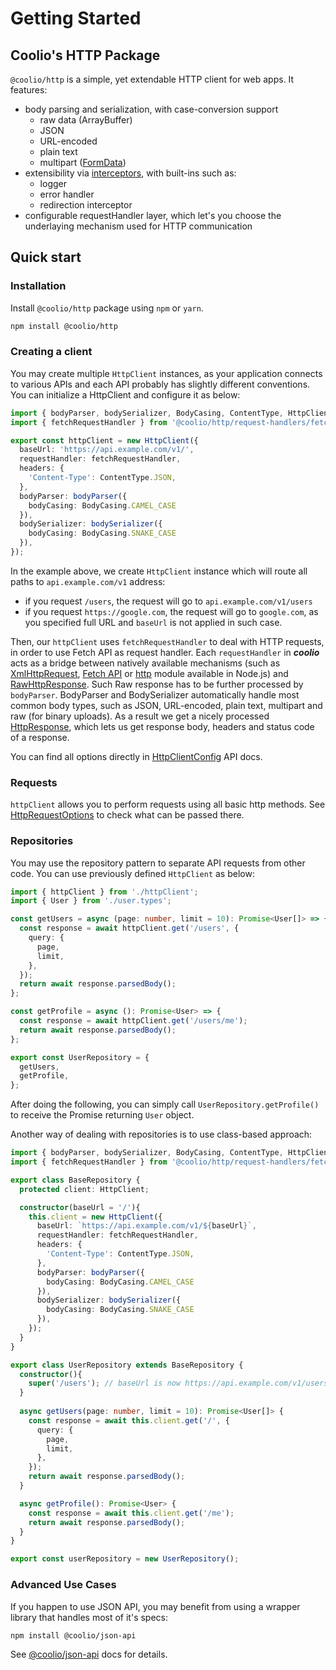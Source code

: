 # Getting Started

## Coolio's HTTP Package

`@coolio/http` is a simple, yet extendable HTTP client for web apps. It features:

* body parsing and serialization, with case-conversion support
  * raw data \(ArrayBuffer\)
  * JSON
  * URL-encoded
  * plain text
  * multipart \([FormData](https://developer.mozilla.org/en-US/docs/Web/API/FormData)\)
* extensibility via [interceptors](interceptors.md), with built-ins such as:
  * logger
  * error handler
  * redirection interceptor
* configurable requestHandler layer, which let's you choose the underlaying mechanism used for HTTP communication

## Quick start

### Installation

Install `@coolio/http` package using `npm` or `yarn`.

```bash
npm install @coolio/http
```

### Creating a client

You may create multiple `HttpClient` instances, as your application connects to various APIs and each API probably has slightly different conventions. You can initialize a HttpClient and configure it as below:

```typescript
import { bodyParser, bodySerializer, BodyCasing, ContentType, HttpClient, fetchRequestHandler } from '@coolio/http';
import { fetchRequestHandler } from '@coolio/http/request-handlers/fetch';

export const httpClient = new HttpClient({
  baseUrl: 'https://api.example.com/v1/',
  requestHandler: fetchRequestHandler,
  headers: {
    'Content-Type': ContentType.JSON,
  },
  bodyParser: bodyParser({ 
    bodyCasing: BodyCasing.CAMEL_CASE
  }),
  bodySerializer: bodySerializer({
    bodyCasing: BodyCasing.SNAKE_CASE
  }),
});
```

In the example above, we create `HttpClient` instance which will route all paths to `api.example.com/v1` address:

* if you request `/users`, the request will go to `api.example.com/v1/users`
* if you request `https://google.com`, the request will go to `google.com`, as you specified full URL and `baseUrl` is not applied in such case.

Then, our `httpClient` uses `fetchRequestHandler` to deal with HTTP requests, in order to use Fetch API as request handler. Each `requestHandler` in _**coolio**_ acts as a bridge between natively available mechanisms \(such as [XmlHttpRequest](https://developer.mozilla.org/pl/docs/XMLHttpRequest), [Fetch API](https://developer.mozilla.org/en-US/docs/Web/API/Fetch_API) or [http](https://nodejs.org/api/http.html) module available in Node.js\) and [RawHttpResponse](api/interfaces/rawhttpresponse.md). Such Raw response has to be further processed by `bodyParser`. BodyParser and BodySerializer automatically handle most common body types, such as JSON, URL-encoded, plain text, multipart and raw \(for binary uploads\). As a result we get a nicely processed [HttpResponse](api/interfaces/httpresponse.md), which lets us get response body, headers and status code of a response.

You can find all options directly in [HttpClientConfig](api/interfaces/httpclientconfig.md) API docs. 

### Requests

`httpClient` allows you to perform requests using all basic http methods. See [HttpRequestOptions](api/interfaces/httprequestoptions.md) to check what can be passed there.

### Repositories

You may use the repository pattern to separate API requests from other code. You can use previously defined `HttpClient` as below:

```typescript
import { httpClient } from './httpClient';
import { User } from './user.types';

const getUsers = async (page: number, limit = 10): Promise<User[]> => {
  const response = await httpClient.get('/users', {
    query: {
      page,
      limit,
    },
  });
  return await response.parsedBody();
};

const getProfile = async (): Promise<User> => {
  const response = await httpClient.get('/users/me');
  return await response.parsedBody();
};

export const UserRepository = {
  getUsers,
  getProfile,
};
```

After doing the following, you can simply call `UserRepository.getProfile()` to receive the Promise returning `User` object.

Another way of dealing with repositories is to use class-based approach:

```typescript
import { bodyParser, bodySerializer, BodyCasing, ContentType, HttpClient } from '@coolio/http';
import { fetchRequestHandler } from '@coolio/http/request-handlers/fetch';

export class BaseRepository {
  protected client: HttpClient;

  constructor(baseUrl = '/'){
    this.client = new HttpClient({
      baseUrl: `https://api.example.com/v1/${baseUrl}`,
      requestHandler: fetchRequestHandler,
      headers: {
        'Content-Type': ContentType.JSON,
      },
      bodyParser: bodyParser({ 
        bodyCasing: BodyCasing.CAMEL_CASE
      }),
      bodySerializer: bodySerializer({
        bodyCasing: BodyCasing.SNAKE_CASE
      }),
    });    
  }
}

export class UserRepository extends BaseRepository {
  constructor(){
    super('/users'); // baseUrl is now https://api.example.com/v1/users
  }
  
  async getUsers(page: number, limit = 10): Promise<User[]> {
    const response = await this.client.get('/', {
      query: {
        page,
        limit,
      },
    });
    return await response.parsedBody();
  }

  async getProfile(): Promise<User> {
    const response = await this.client.get('/me');
    return await response.parsedBody();
  }
}

export const userRepository = new UserRepository();
```

### Advanced Use Cases

If you happen to use JSON API, you may benefit from using a wrapper library that handles most of it's specs:

```bash
npm install @coolio/json-api
```

See [@coolio/json-api](../json-api/getting-started.md) docs for details.


